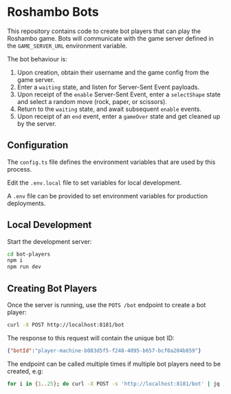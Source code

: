 # Roshambo Bots

This repository contains code to create bot players that can play the Roshambo
game. Bots will communicate with the game server defined in the
`GAME_SERVER_URL` environment variable.

The bot behaviour is:

1. Upon creation, obtain their username and the game config from the game server.
1. Enter a `waiting` state, and listen for Server-Sent Event payloads.
1. Upon receipt of the `enable` Server-Sent Event, enter a `selectShape` state and select a random move (rock, paper, or scissors).
1. Return to the `waiting` state, and await subsequent `enable` events.
1. Upon receipt of an `end` event, enter a `gameOver` state and get cleaned up by the server.

## Configuration

The `config.ts` file defines the environment variables that are used by this
process.
 
Edit the `.env.local` file to set variables for local development.

A `.env` file can be provided to set environment variables for production
deployments.

## Local Development

Start the development server:

```bash
cd bot-players
npm i
npm run dev
```

## Creating Bot Players

Once the server is running, use the `POTS /bot` endpoint to create a bot
player:

```bash
curl -X POST http://localhost:8181/bot
```

The response to this request will contain the unique bot ID:

```json
{"botId":"player-machine-b083d5f5-f248-4095-b657-bcf0a204b859"}
```

The endpoint can be called multiple times if multiple bot players need to be
created, e.g:

```bash
for i in {1..25}; do curl -X POST -s 'http://localhost:8181/bot' | jq ; done
```
